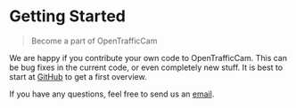 # Getting Started

> Become a part of OpenTrafficCam

We are happy if you contribute your own code to OpenTrafficCam.
This can be bug fixes in the current code, or even completely new stuff.
It is best to start at [GitHub](github.md) to get a first overview.

If you have any questions, feel free to send us an [email](mailto:team@opentrafficcam.org).
